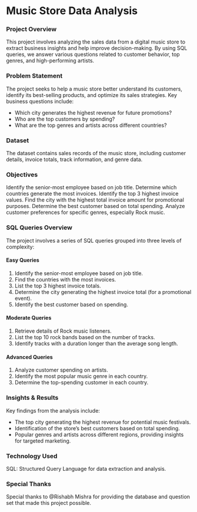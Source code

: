 # **Music Store Data Analysis**

### **Project Overview**
This project involves analyzing the sales data from a digital music store to extract business insights and help improve decision-making. By using SQL queries, we answer various questions related to customer behavior, top genres, and high-performing artists.


### **Problem Statement**
The project seeks to help a music store better understand its customers, identify its best-selling products, and optimize its sales strategies. Key business questions include:
- Which city generates the highest revenue for future promotions?
- Who are the top customers by spending?
- What are the top genres and artists across different countries?


### **Dataset**
The dataset contains sales records of the music store, including customer details, invoice totals, track information, and genre data.

### **Objectives**
Identify the senior-most employee based on job title.
Determine which countries generate the most invoices.
Identify the top 3 highest invoice values.
Find the city with the highest total invoice amount for promotional purposes.
Determine the best customer based on total spending.
Analyze customer preferences for specific genres, especially Rock music.


### **SQL Queries Overview**
The project involves a series of SQL queries grouped into three levels of complexity:

#### **Easy Queries**
1. Identify the senior-most employee based on job title.
2. Find the countries with the most invoices.
3. List the top 3 highest invoice totals.
4. Determine the city generating the highest invoice total (for a promotional event).
5. Identify the best customer based on spending.
#### **Moderate Queries**
1. Retrieve details of Rock music listeners.
2. List the top 10 rock bands based on the number of tracks.
3. Identify tracks with a duration longer than the average song length.
#### **Advanced Queries**
1. Analyze customer spending on artists.
2. Identify the most popular music genre in each country.
3. Determine the top-spending customer in each country.

### **Insights & Results**
Key findings from the analysis include:
- The top city generating the highest revenue for potential music festivals.
- Identification of the store’s best customers based on total spending.
- Popular genres and artists across different regions, providing insights for targeted marketing.

### **Technology Used**
SQL: Structured Query Language for data extraction and analysis.

### **Special Thanks**
Special thanks to @Rishabh Mishra for providing the database and question set that made this project possible.
